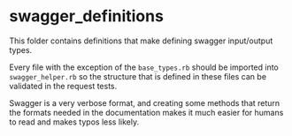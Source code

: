 # swagger_definitions

This folder contains definitions that make defining swagger input/output types.

Every file with the exception of the `base_types.rb` should be imported into `swagger_helper.rb` so the structure that is defined in these files can be validated in the request tests.

Swagger is a very verbose format, and creating some methods that return the formats needed in the documentation makes it much easier for humans to read and makes typos less likely. 
